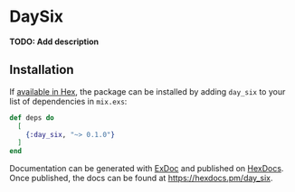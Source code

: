 # DaySix

**TODO: Add description**

## Installation

If [available in Hex](https://hex.pm/docs/publish), the package can be installed
by adding `day_six` to your list of dependencies in `mix.exs`:

```elixir
def deps do
  [
    {:day_six, "~> 0.1.0"}
  ]
end
```

Documentation can be generated with [ExDoc](https://github.com/elixir-lang/ex_doc)
and published on [HexDocs](https://hexdocs.pm). Once published, the docs can
be found at <https://hexdocs.pm/day_six>.

